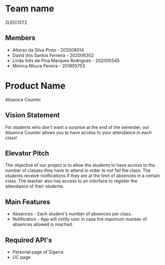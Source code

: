 # Team name
2LEIC13T2

## Members

- Afonso da Silva Pinto - 202008014
- David dos Santos Ferreira - 202006302
- Linda Inês de Pina Marques Rodrigues - 202005545
- Mónica Moura Pereira - 201905753

# Product Name
Absence Counter

## Vision Statement
For students who don't want a surprise at the end of the semester, our Absence Counter allows you to have access to your attendance in each class!

## Elevator Pitch
The objective of our project is to allow the students to have access to the number of classes they have to attend in order to not fail the class. The students receive notifications if they are at the limit of absences in a certain class.
The teacher also has access to an interface to register the attendance of their students.

## Main Features
 - Absences - Each student's number of absences per class.
 - Notification - App will notify user in case the maximum number of absences allowed is reached.

## Required API's
- Personal page of Sigarra 
- UC page
